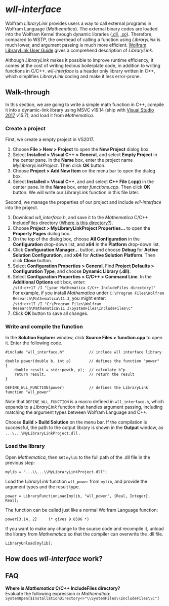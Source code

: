 # *wll-interface*
Wolfram *LibraryLink* provides users a way to call external programs in Wolfram Language (*Mathematica*). The external binary codes are loaded into the Wolfram Kernel through dynamic libraries ([.dll](https://en.wikipedia.org/wiki/Dynamic-link_library "Dynamic-link library - Wikipedia"), [.so](https://en.wikipedia.org/wiki/Library_(computing)#Shared_libraries "Library (computing) - Wikipedia")). Therefore, compared to WSTP, the overhead of calling a function using *LibraryLink* is much lower, and argument passing is much more efficient. [Wolfram LibraryLink User Guide](http://reference.wolfram.com/language/LibraryLink/tutorial/Overview.html) gives a comprehend description of *LibraryLink*.

Although *LibraryLink* makes it possible to improve runtime efficiency, it comes at the cost of writing tedious boilerplate code, in addition to writing functions in C/C++. *wll-interface* is a header only library written in C++, which simplifies *LibraryLink* coding and make it less error-prone. 

## Walk-through

In this section, we are going to write a simple math function in C++, compile it into a dynamic-link library using MSVC v19.14 (ship with [Visual Studio 2017](https://visualstudio.microsoft.com/vs/) v15.7), and load it from *Mathematica*.

### Create a project

First, we create a empty project in VS2017.

1. Choose **File > New > Project** to open the **New Project** dialog box.
2. Select **Installed > Visual C++ > General**, and select **Empty Project** in the center pane. In the **Name** box, enter the project name *MyLibraryLinkProject*. Then click **OK** button.
4. Choose **Project > Add New Item** on the menu bar to open the dialog box.
5. Select **Installed > Visual C++**, and and select **C++ File (.cpp)** in the center pane. In the **Name** box, enter *functions.cpp*. Then click **OK** button. We will write our LibraryLink function in this file later.

Second, we manage the properties of our project and include *wll-interface* into the project.

1. Download *wll_interface.h*, and save it to the *Mathematica* C/C++ IncludeFiles directory ([Where is this directory?](#faq)).
2. Choose **Project > MyLibraryLinkProject Properties...** to open the **Property Pages** dialog box. 
3. On the top of the dialog box, choose **All Configuration** in the **Configuration** drop-down list, and **x64** in the **Platform** drop-down list. 
4. Click **Configuration Manager...** button, and choose **Debug** for **Active Solution Configuration**, and **x64** for **Active Solution Platform**. Then click **Close** button. 
5. Select **Configuration Properties > General**. Find **Project Defaults > Configuration Type**, and choose **Dynamic Library (.dll)**. 
6. Select **Configuration Properties > C/C++ > Command Line**. In the **Additional Options** edit box, enter:  
`/std:c++17 /I "[your Mathematica C/C++ IncludeFiles directory]"`  
For example, if you install *Mathematica* under `C:\Program Files\Wolfram Research\Mathematica\11.3`, you might enter:  
`/std:c++17 /I "C:\Program Files\Wolfram Research\Mathematica\11.3\SystemFiles\IncludeFiles\C"` 
7. Click **OK** button to save all changes.  

### Write and compile the function

In the **Solution Explorer** window, click **Source Files > function.cpp** to open it. Enter the following code. 

    #include "wll_interface.h"           // include wll interface library
    
    double power(double b, int p)        // defines the function "power"
    {
        double result = std::pow(b, p);  // calculate b^p
        return result;                   // return the result
    }
    
    DEFINE_WLL_FUNCTION(power)           // defines the LibraryLink function "wll_power"

Note that `DEFINE_WLL_FUNCTION` is a macro defined in `wll_interface.h`, which expands to a *LibraryLink* function that handles argument passing, including matching the argument types between Wolfram Language and C++. 

Choose **Build > Build Solution** on the menu bar. If the compilation is successful, the path to the output library is shown in the **Output** window, as `...\...\MyLibraryLinkProject.dll` .

### Load the library

Open *Mathematica*, then set `mylib` to the full path of the .dll file in the previous step:

    mylib = "...\\...\\MyLibraryLinkProject.dll";

Load the *LibraryLink* function `wll_power` from `mylib`, and provide the argument types and the result type. 

    power = LibraryFunctionLoad[mylib, "wll_power", {Real, Integer}, Real];

The function can be called just like a normal Wolfram Language function: 

    power[3.14, 2]     (* gives 9.8596 *)

If you want to make any change to the source code and recompile it, unload the library from *Mathematica* so that the compiler can overwrite the .dll file.

    LibraryUnload[mylib];


## How does *wll-interface* work?


## FAQ

**Where is *Mathematica* C/C++ IncludeFiles directory?**  
Evaluate the following expression in *Mathematica*:   
`SystemOpen[$InstallationDirectory<>"\\SystemFiles\\IncludeFiles\\C"]`



